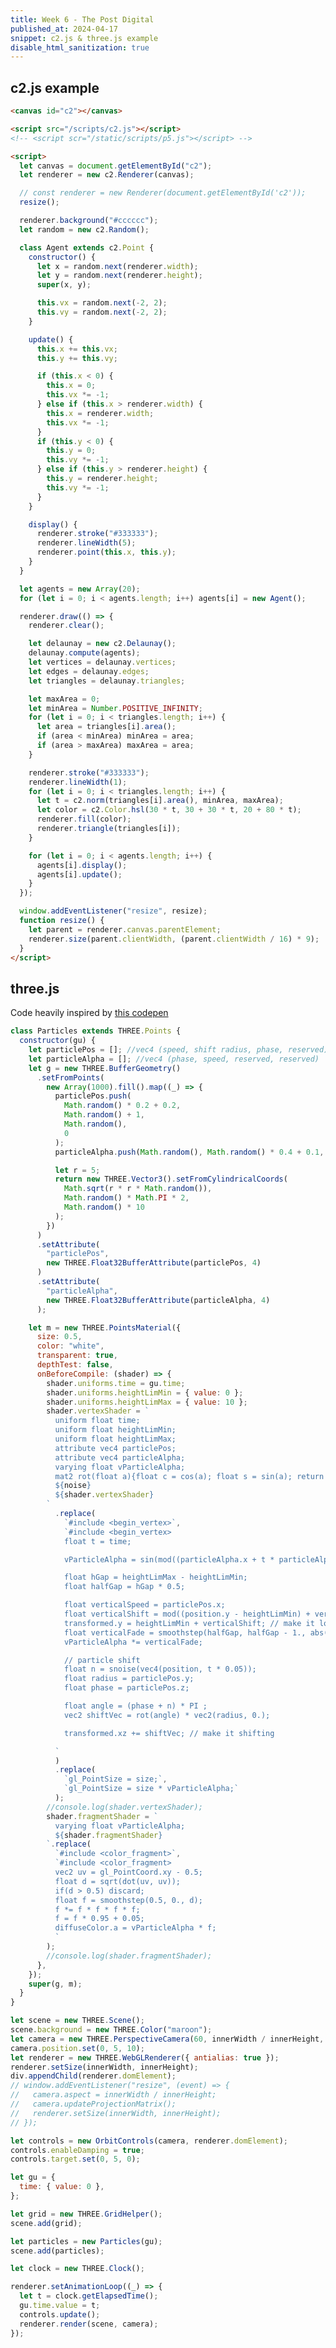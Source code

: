 ```yaml
---
title: Week 6 - The Post Digital
published_at: 2024-04-17
snippet: c2.js & three.js example
disable_html_sanitization: true
---
```


## c2.js example

<canvas id="c2"></canvas>

<script src="/scripts/c2.js"></script>
<!-- <script scr="/static/scripts/p5.js"></script> -->

<script>


    let canvas = document.getElementById('c2');
    let renderer = new c2.Renderer(canvas);

   // const renderer = new Renderer(document.getElementById('c2'));
    resize();

    renderer.background('#cccccc');
    let random = new c2.Random();


    class Agent extends c2.Point {
        constructor() {
            let x = random.next(renderer.width);
            let y = random.next(renderer.height);
            super(x, y);

            this.vx = random.next(-2, 2);
            this.vy = random.next(-2, 2);
        }

        update() {
            this.x += this.vx;
            this.y += this.vy;

            if (this.x < 0) {
                this.x = 0;
                this.vx *= -1;
            } else if (this.x > renderer.width) {
                this.x = renderer.width;
                this.vx *= -1;
            }
            if (this.y < 0) {
                this.y = 0;
                this.vy *= -1;
            } else if (this.y > renderer.height) {
                this.y = renderer.height;
                this.vy *= -1;
            }
        }

        display() {
            renderer.stroke('#333333');
            renderer.lineWidth(5);
            renderer.point(this.x, this.y);
        }
    }

    let agents = new Array(20);
    for (let i = 0; i < agents.length; i++) agents[i] = new Agent();


    renderer.draw(() => {
        renderer.clear();

        let delaunay = new c2.Delaunay();
        delaunay.compute(agents);
        let vertices = delaunay.vertices;
        let edges = delaunay.edges;
        let triangles = delaunay.triangles;

        let maxArea = 0;
        let minArea = Number.POSITIVE_INFINITY;
        for (let i = 0; i < triangles.length; i++) {
            let area = triangles[i].area();
            if(area < minArea) minArea = area;
            if(area > maxArea) maxArea = area;
        }

        renderer.stroke('#333333');
        renderer.lineWidth(1);
        for (let i = 0; i < triangles.length; i++) {
            let t = c2.norm(triangles[i].area(), minArea, maxArea);
            let color = c2.Color.hsl(30*t, 30+30*t, 20+80*t);
            renderer.fill(color);
            renderer.triangle(triangles[i]);
        }
        

        for (let i = 0; i < agents.length; i++) {
            agents[i].display();
            agents[i].update();
        }
    });


    window.addEventListener('resize', resize);
    function resize() {
        let parent = renderer.canvas.parentElement;
        renderer.size(parent.clientWidth, parent.clientWidth / 16 * 9);
    }
</script>

```html
<canvas id="c2"></canvas>

<script src="/scripts/c2.js"></script>
<!-- <script scr="/static/scripts/p5.js"></script> -->

<script>
  let canvas = document.getElementById("c2");
  let renderer = new c2.Renderer(canvas);

  // const renderer = new Renderer(document.getElementById('c2'));
  resize();

  renderer.background("#cccccc");
  let random = new c2.Random();

  class Agent extends c2.Point {
    constructor() {
      let x = random.next(renderer.width);
      let y = random.next(renderer.height);
      super(x, y);

      this.vx = random.next(-2, 2);
      this.vy = random.next(-2, 2);
    }

    update() {
      this.x += this.vx;
      this.y += this.vy;

      if (this.x < 0) {
        this.x = 0;
        this.vx *= -1;
      } else if (this.x > renderer.width) {
        this.x = renderer.width;
        this.vx *= -1;
      }
      if (this.y < 0) {
        this.y = 0;
        this.vy *= -1;
      } else if (this.y > renderer.height) {
        this.y = renderer.height;
        this.vy *= -1;
      }
    }

    display() {
      renderer.stroke("#333333");
      renderer.lineWidth(5);
      renderer.point(this.x, this.y);
    }
  }

  let agents = new Array(20);
  for (let i = 0; i < agents.length; i++) agents[i] = new Agent();

  renderer.draw(() => {
    renderer.clear();

    let delaunay = new c2.Delaunay();
    delaunay.compute(agents);
    let vertices = delaunay.vertices;
    let edges = delaunay.edges;
    let triangles = delaunay.triangles;

    let maxArea = 0;
    let minArea = Number.POSITIVE_INFINITY;
    for (let i = 0; i < triangles.length; i++) {
      let area = triangles[i].area();
      if (area < minArea) minArea = area;
      if (area > maxArea) maxArea = area;
    }

    renderer.stroke("#333333");
    renderer.lineWidth(1);
    for (let i = 0; i < triangles.length; i++) {
      let t = c2.norm(triangles[i].area(), minArea, maxArea);
      let color = c2.Color.hsl(30 * t, 30 + 30 * t, 20 + 80 * t);
      renderer.fill(color);
      renderer.triangle(triangles[i]);
    }

    for (let i = 0; i < agents.length; i++) {
      agents[i].display();
      agents[i].update();
    }
  });

  window.addEventListener("resize", resize);
  function resize() {
    let parent = renderer.canvas.parentElement;
    renderer.size(parent.clientWidth, (parent.clientWidth / 16) * 9);
  }
</script>
```

## three.js

Code heavily inspired by [this codepen](https://codepen.io/prisoner849/pen/ExpLBEO)

 <div id="three_container"></div>

<script type="module">
  import * as THREE from "/scripts/three.module.js";
  import { OrbitControls } from "/scripts/OrbitControls.js";

  let noise = `//	Simplex 4D Noise 
//	by Ian McEwan, Ashima Arts
//
vec4 permute(vec4 x){return mod(((x*34.0)+1.0)*x, 289.0);}
float permute(float x){return floor(mod(((x*34.0)+1.0)*x, 289.0));}
vec4 taylorInvSqrt(vec4 r){return 1.79284291400159 - 0.85373472095314 * r;}
float taylorInvSqrt(float r){return 1.79284291400159 - 0.85373472095314 * r;}

vec4 grad4(float j, vec4 ip){
  const vec4 ones = vec4(1.0, 1.0, 1.0, -1.0);
  vec4 p,s;

  p.xyz = floor( fract (vec3(j) * ip.xyz) * 7.0) * ip.z - 1.0;
  p.w = 1.5 - dot(abs(p.xyz), ones.xyz);
  s = vec4(lessThan(p, vec4(0.0)));
  p.xyz = p.xyz + (s.xyz*2.0 - 1.0) * s.www; 

  return p;
}

float snoise(vec4 v){
  const vec2  C = vec2( 0.138196601125010504,  // (5 - sqrt(5))/20  G4
                        0.309016994374947451); // (sqrt(5) - 1)/4   F4
// First corner
  vec4 i  = floor(v + dot(v, C.yyyy) );
  vec4 x0 = v -   i + dot(i, C.xxxx);

// Other corners

// Rank sorting originally contributed by Bill Licea-Kane, AMD (formerly ATI)
  vec4 i0;

  vec3 isX = step( x0.yzw, x0.xxx );
  vec3 isYZ = step( x0.zww, x0.yyz );
//  i0.x = dot( isX, vec3( 1.0 ) );
  i0.x = isX.x + isX.y + isX.z;
  i0.yzw = 1.0 - isX;

//  i0.y += dot( isYZ.xy, vec2( 1.0 ) );
  i0.y += isYZ.x + isYZ.y;
  i0.zw += 1.0 - isYZ.xy;

  i0.z += isYZ.z;
  i0.w += 1.0 - isYZ.z;

  // i0 now contains the unique values 0,1,2,3 in each channel
  vec4 i3 = clamp( i0, 0.0, 1.0 );
  vec4 i2 = clamp( i0-1.0, 0.0, 1.0 );
  vec4 i1 = clamp( i0-2.0, 0.0, 1.0 );

  //  x0 = x0 - 0.0 + 0.0 * C 
  vec4 x1 = x0 - i1 + 1.0 * C.xxxx;
  vec4 x2 = x0 - i2 + 2.0 * C.xxxx;
  vec4 x3 = x0 - i3 + 3.0 * C.xxxx;
  vec4 x4 = x0 - 1.0 + 4.0 * C.xxxx;

// Permutations
  i = mod(i, 289.0); 
  float j0 = permute( permute( permute( permute(i.w) + i.z) + i.y) + i.x);
  vec4 j1 = permute( permute( permute( permute (
             i.w + vec4(i1.w, i2.w, i3.w, 1.0 ))
           + i.z + vec4(i1.z, i2.z, i3.z, 1.0 ))
           + i.y + vec4(i1.y, i2.y, i3.y, 1.0 ))
           + i.x + vec4(i1.x, i2.x, i3.x, 1.0 ));
// Gradients
// ( 7*7*6 points uniformly over a cube, mapped onto a 4-octahedron.)
// 7*7*6 = 294, which is close to the ring size 17*17 = 289.

  vec4 ip = vec4(1.0/294.0, 1.0/49.0, 1.0/7.0, 0.0) ;

  vec4 p0 = grad4(j0,   ip);
  vec4 p1 = grad4(j1.x, ip);
  vec4 p2 = grad4(j1.y, ip);
  vec4 p3 = grad4(j1.z, ip);
  vec4 p4 = grad4(j1.w, ip);

// Normalise gradients
  vec4 norm = taylorInvSqrt(vec4(dot(p0,p0), dot(p1,p1), dot(p2, p2), dot(p3,p3)));
  p0 *= norm.x;
  p1 *= norm.y;
  p2 *= norm.z;
  p3 *= norm.w;
  p4 *= taylorInvSqrt(dot(p4,p4));

// Mix contributions from the five corners
  vec3 m0 = max(0.6 - vec3(dot(x0,x0), dot(x1,x1), dot(x2,x2)), 0.0);
  vec2 m1 = max(0.6 - vec2(dot(x3,x3), dot(x4,x4)            ), 0.0);
  m0 = m0 * m0;
  m1 = m1 * m1;
  return 49.0 * ( dot(m0*m0, vec3( dot( p0, x0 ), dot( p1, x1 ), dot( p2, x2 )))
               + dot(m1*m1, vec2( dot( p3, x3 ), dot( p4, x4 ) ) ) ) ;

}`;

class Particles extends THREE.Points {
  constructor(gu) {
    let particlePos = []; //vec4 (speed, shift radius, phase, reserved);
    let particleAlpha = []; //vec4 (phase, speed, reserved, reserved)
    let g = new THREE.BufferGeometry().setFromPoints(
      new Array(1000).fill().map((_) => {
        
        particlePos.push(Math.random() * 0.2 + 0.2, Math.random() + 1, Math.random(), 0);
        particleAlpha.push(Math.random(), Math.random() * 0.4 + 0.1, 0, 0);
        
        let r = 5;
        return new THREE.Vector3().setFromCylindricalCoords(
          Math.sqrt(r * r * Math.random()),
          Math.random() * Math.PI * 2,
          Math.random() * 10
        );
      })
    ).setAttribute("particlePos", new THREE.Float32BufferAttribute(particlePos, 4))
    .setAttribute("particleAlpha", new THREE.Float32BufferAttribute(particleAlpha, 4));
    
    let m = new THREE.PointsMaterial({
      size: 0.5,
      color: "white",
      transparent: true,
      depthTest: false,
      onBeforeCompile: (shader) => {
        shader.uniforms.time = gu.time;
        shader.uniforms.heightLimMin = { value: 0 };
        shader.uniforms.heightLimMax = { value: 10 };
        shader.vertexShader = `
          uniform float time;
          uniform float heightLimMin;
          uniform float heightLimMax;
          attribute vec4 particlePos;
          attribute vec4 particleAlpha;
          varying float vParticleAlpha;
          mat2 rot(float a){float c = cos(a); float s = sin(a); return mat2(c, s, -s, c);}
          ${noise}
          ${shader.vertexShader}
        `.replace(
          `#include <begin_vertex>`,
          `#include <begin_vertex>
            float t = time;
          
            vParticleAlpha = sin(mod((particleAlpha.x + t * particleAlpha.y) * PI2, PI2)) * 0.5 + 0.5;
                        
            float hGap = heightLimMax - heightLimMin;
            float halfGap = hGap * 0.5;
            
            float verticalSpeed = particlePos.x;
            float verticalShift = mod((position.y - heightLimMin) + verticalSpeed * t, hGap);
            transformed.y = heightLimMin + verticalShift; // make it looped on Y-axis
            float verticalFade = smoothstep(halfGap, halfGap - 1., abs(verticalShift - halfGap)); // for both top and bottom
            vParticleAlpha *= verticalFade;
            
            // particle shift
            float n = snoise(vec4(position, t * 0.05));
            float radius = particlePos.y;
            float phase = particlePos.z;
            
            float angle = (phase + n) * PI ;
            vec2 shiftVec = rot(angle) * vec2(radius, 0.);
            
            transformed.xz += shiftVec; // make it shifting
            
          `
        ).replace(
          `gl_PointSize = size;`,
          `gl_PointSize = size * vParticleAlpha;`
        );
        //console.log(shader.vertexShader);
        shader.fragmentShader = `
          varying float vParticleAlpha;
          ${shader.fragmentShader}
        `.replace(
          `#include <color_fragment>`,
          `#include <color_fragment>
          vec2 uv = gl_PointCoord.xy - 0.5;
          float d = sqrt(dot(uv, uv));
          if(d > 0.5) discard;
          float f = smoothstep(0.5, 0., d);
          f *= f * f * f * f;
          f = f * 0.95 + 0.05;
          diffuseColor.a = vParticleAlpha * f;
          `
        );
        //console.log(shader.fragmentShader);
      }
    });
    super(g, m);
  }
}

const div = document.getElementById ('three_container')
const w = div.parentNode.scrollWidth
const h = w * 9 / 16

let scene = new THREE.Scene();
scene.background = new THREE.Color("maroon");
let camera = new THREE.PerspectiveCamera(60, 16 /9 , 1, 1000);
camera.position.set(0, 5, 10);
let renderer = new THREE.WebGLRenderer({ antialias: true });
renderer.setSize(w, h);
div.appendChild(renderer.domElement);
// window.addEventListener("resize", (event) => {
//   camera.aspect = innerWidth / innerHeight;
//   camera.updateProjectionMatrix();
//   renderer.setSize(innerWidth, innerHeight);
// });

let controls = new OrbitControls(camera, renderer.domElement);
controls.enableDamping = true;
controls.target.set(0, 5, 0);

let gu = {
  time: { value: 0 }
};

let grid = new THREE.GridHelper();
scene.add(grid);

let particles = new Particles(gu);
scene.add(particles);

let clock = new THREE.Clock();

renderer.setAnimationLoop((_) => {
  let t = clock.getElapsedTime();
  gu.time.value = t;
  controls.update();
  renderer.render(scene, camera);
});
</script>

```js
class Particles extends THREE.Points {
  constructor(gu) {
    let particlePos = []; //vec4 (speed, shift radius, phase, reserved);
    let particleAlpha = []; //vec4 (phase, speed, reserved, reserved)
    let g = new THREE.BufferGeometry()
      .setFromPoints(
        new Array(1000).fill().map((_) => {
          particlePos.push(
            Math.random() * 0.2 + 0.2,
            Math.random() + 1,
            Math.random(),
            0
          );
          particleAlpha.push(Math.random(), Math.random() * 0.4 + 0.1, 0, 0);

          let r = 5;
          return new THREE.Vector3().setFromCylindricalCoords(
            Math.sqrt(r * r * Math.random()),
            Math.random() * Math.PI * 2,
            Math.random() * 10
          );
        })
      )
      .setAttribute(
        "particlePos",
        new THREE.Float32BufferAttribute(particlePos, 4)
      )
      .setAttribute(
        "particleAlpha",
        new THREE.Float32BufferAttribute(particleAlpha, 4)
      );

    let m = new THREE.PointsMaterial({
      size: 0.5,
      color: "white",
      transparent: true,
      depthTest: false,
      onBeforeCompile: (shader) => {
        shader.uniforms.time = gu.time;
        shader.uniforms.heightLimMin = { value: 0 };
        shader.uniforms.heightLimMax = { value: 10 };
        shader.vertexShader = `
          uniform float time;
          uniform float heightLimMin;
          uniform float heightLimMax;
          attribute vec4 particlePos;
          attribute vec4 particleAlpha;
          varying float vParticleAlpha;
          mat2 rot(float a){float c = cos(a); float s = sin(a); return mat2(c, s, -s, c);}
          ${noise}
          ${shader.vertexShader}
        `
          .replace(
            `#include <begin_vertex>`,
            `#include <begin_vertex>
            float t = time;

            vParticleAlpha = sin(mod((particleAlpha.x + t * particleAlpha.y) * PI2, PI2)) * 0.5 + 0.5;

            float hGap = heightLimMax - heightLimMin;
            float halfGap = hGap * 0.5;

            float verticalSpeed = particlePos.x;
            float verticalShift = mod((position.y - heightLimMin) + verticalSpeed * t, hGap);
            transformed.y = heightLimMin + verticalShift; // make it looped on Y-axis
            float verticalFade = smoothstep(halfGap, halfGap - 1., abs(verticalShift - halfGap)); // for both top and bottom
            vParticleAlpha *= verticalFade;

            // particle shift
            float n = snoise(vec4(position, t * 0.05));
            float radius = particlePos.y;
            float phase = particlePos.z;

            float angle = (phase + n) * PI ;
            vec2 shiftVec = rot(angle) * vec2(radius, 0.);

            transformed.xz += shiftVec; // make it shifting

          `
          )
          .replace(
            `gl_PointSize = size;`,
            `gl_PointSize = size * vParticleAlpha;`
          );
        //console.log(shader.vertexShader);
        shader.fragmentShader = `
          varying float vParticleAlpha;
          ${shader.fragmentShader}
        `.replace(
          `#include <color_fragment>`,
          `#include <color_fragment>
          vec2 uv = gl_PointCoord.xy - 0.5;
          float d = sqrt(dot(uv, uv));
          if(d > 0.5) discard;
          float f = smoothstep(0.5, 0., d);
          f *= f * f * f * f;
          f = f * 0.95 + 0.05;
          diffuseColor.a = vParticleAlpha * f;
          `
        );
        //console.log(shader.fragmentShader);
      },
    });
    super(g, m);
  }
}

let scene = new THREE.Scene();
scene.background = new THREE.Color("maroon");
let camera = new THREE.PerspectiveCamera(60, innerWidth / innerHeight, 1, 1000);
camera.position.set(0, 5, 10);
let renderer = new THREE.WebGLRenderer({ antialias: true });
renderer.setSize(innerWidth, innerHeight);
div.appendChild(renderer.domElement);
// window.addEventListener("resize", (event) => {
//   camera.aspect = innerWidth / innerHeight;
//   camera.updateProjectionMatrix();
//   renderer.setSize(innerWidth, innerHeight);
// });

let controls = new OrbitControls(camera, renderer.domElement);
controls.enableDamping = true;
controls.target.set(0, 5, 0);

let gu = {
  time: { value: 0 },
};

let grid = new THREE.GridHelper();
scene.add(grid);

let particles = new Particles(gu);
scene.add(particles);

let clock = new THREE.Clock();

renderer.setAnimationLoop((_) => {
  let t = clock.getElapsedTime();
  gu.time.value = t;
  controls.update();
  renderer.render(scene, camera);
});
```
